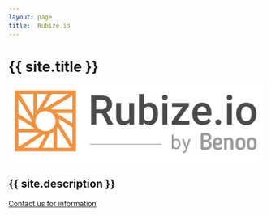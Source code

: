 ```yaml
---
layout: page
title:  Rubize.io
---
```


<div class="pt-5 pb-3">
  <h1 class="d-none">{{ site.title }}</h1>
  <img src="/assets/img/rubize.png" alt="Rubize" class="img-fluid">
</div>

<div class="pt-4 pb-5 text-center">
  <h2 class="font-weight-light text-secondary">{{ site.description }}</h2>
</div>

<div class="py-4 text-center">
    <a
      class="typeform-share button btn btn-primary btn-big py-y px-5 rounded-pill d-inline-block mw-100 text-truncate"
      href="https://contact243679.typeform.com/to/efnF3J"
      data-mode="popup"
      data-submit-close-delay="0"
      target="_blank">
      Contact us for information
    </a>
  <script>
    (function() { var qs,js,q,s,d=document, gi=d.getElementById, ce=d.createElement, gt=d.getElementsByTagName, id="typef_orm_share", b="https://embed.typeform.com/"; if(!gi.call(d,id)){ js=ce.call(d,"script"); js.id=id; js.src=b+"embed.js"; q=gt.call(d,"script")[0]; q.parentNode.insertBefore(js,q) } })()
  </script>
</div>
